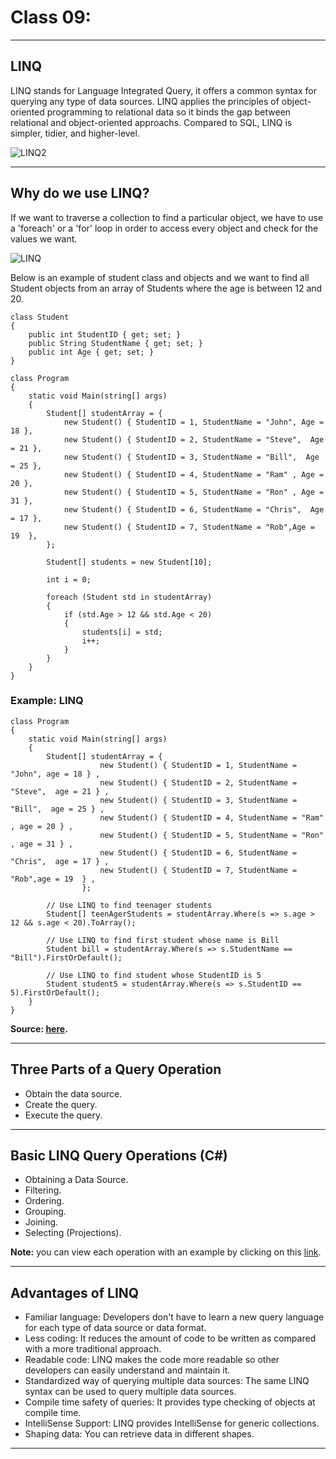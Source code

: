 # Class 09:
---
## LINQ
LINQ stands for Language Integrated Query, it offers a common syntax for querying any type of data sources. LINQ applies the principles of object-oriented programming to relational data so it binds the gap between relational and object-oriented approachs. Compared to SQL, LINQ is simpler, tidier, and higher-level.

![LINQ2](https://www.ezzylearning.net/wp-content/uploads/2020/07/LINQ.gif)

---
## Why do we use LINQ?
If we want to traverse a collection to find a particular object, we have to use a 'foreach' or a 'for' loop in order to access every object and check for the values we want.

![LINQ](https://www.codeproject.com/KB/linq/UnderstandingLINQ/UnderstandingLINQ2.png)

Below is an example of student class and objects and we want to find all Student objects from an array of Students where the age is between 12 and 20.

```
class Student
{
    public int StudentID { get; set; }
    public String StudentName { get; set; }
    public int Age { get; set; }
}

class Program
{
    static void Main(string[] args)
    {
        Student[] studentArray = { 
            new Student() { StudentID = 1, StudentName = "John", Age = 18 },
            new Student() { StudentID = 2, StudentName = "Steve",  Age = 21 },
            new Student() { StudentID = 3, StudentName = "Bill",  Age = 25 },
            new Student() { StudentID = 4, StudentName = "Ram" , Age = 20 },
            new Student() { StudentID = 5, StudentName = "Ron" , Age = 31 },
            new Student() { StudentID = 6, StudentName = "Chris",  Age = 17 },
            new Student() { StudentID = 7, StudentName = "Rob",Age = 19  },
        };

        Student[] students = new Student[10];

        int i = 0;

        foreach (Student std in studentArray)
        {
            if (std.Age > 12 && std.Age < 20)
            {
                students[i] = std;
                i++;
            }
        }
    }
}
```

### Example: LINQ

```
class Program
{
    static void Main(string[] args)
    {
        Student[] studentArray = { 
                    new Student() { StudentID = 1, StudentName = "John", age = 18 } ,
                    new Student() { StudentID = 2, StudentName = "Steve",  age = 21 } ,
                    new Student() { StudentID = 3, StudentName = "Bill",  age = 25 } ,
                    new Student() { StudentID = 4, StudentName = "Ram" , age = 20 } ,
                    new Student() { StudentID = 5, StudentName = "Ron" , age = 31 } ,
                    new Student() { StudentID = 6, StudentName = "Chris",  age = 17 } ,
                    new Student() { StudentID = 7, StudentName = "Rob",age = 19  } ,
                };

        // Use LINQ to find teenager students
        Student[] teenAgerStudents = studentArray.Where(s => s.age > 12 && s.age < 20).ToArray();
       
        // Use LINQ to find first student whose name is Bill 
        Student bill = studentArray.Where(s => s.StudentName == "Bill").FirstOrDefault();
        
        // Use LINQ to find student whose StudentID is 5
        Student student5 = studentArray.Where(s => s.StudentID == 5).FirstOrDefault();
    }
}
```
**Source: [here](https://www.tutorialsteacher.com/linq/why-linq).**

---
## Three Parts of a Query Operation
+ Obtain the data source.
+ Create the query.
+ Execute the query.
---
## Basic LINQ Query Operations (C#)
+ Obtaining a Data Source.
+ Filtering.
+ Ordering.
+ Grouping.
+ Joining.
+ Selecting (Projections).

**Note:** you can view each operation with an example by clicking on this [link](https://docs.microsoft.com/en-us/dotnet/csharp/programming-guide/concepts/linq/basic-linq-query-operations).

---
## Advantages of LINQ
+ Familiar language: Developers don't have to learn a new query language for each type of data source or data format.
+ Less coding: It reduces the amount of code to be written as compared with a more traditional approach.
+ Readable code: LINQ makes the code more readable so other developers can easily understand and maintain it.
+ Standardized way of querying multiple data sources: The same LINQ syntax can be used to query multiple data sources.
+ Compile time safety of queries: It provides type checking of objects at compile time.
+ IntelliSense Support: LINQ provides IntelliSense for generic collections.
+ Shaping data: You can retrieve data in different shapes.
---